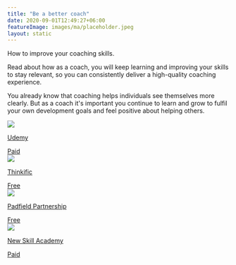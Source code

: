 ```yaml
---
title: "Be a better coach"
date: 2020-09-01T12:49:27+06:00
featureImage: images/ma/placeholder.jpeg
layout: static
---
```


How to improve your coaching skills.

Read about how as a coach, you will keep learning and improving your skills to stay relevant, so you can consistently deliver a high-quality coaching experience.

You already know that coaching helps individuals see themselves more clearly. But as a coach it's important you continue to learn and grow to fulfil your own development goals and feel positive about helping others.

<a class="ma-link" href="https://click.linksynergy.com/deeplink?id=L8N3em0sP4o&mid=47900&murl=https://www.udemy.com/"><div class="ma-card ma-card-Learning"><div class="ma-icon"><img src ="/images/icon-pound.png"/></div><div class="ma-name"><p>Udemy</p></div><div class="ma-paid-text"><span>Paid</span></div></div></a><a class="ma-link" href="https://www.thinkific.com/blog/how-to-improve-your-coaching-skills/"><div class="ma-card ma-card-Learning"><div class="ma-icon"><img src ="/images/icon-check.png"/></div><div class="ma-name"><p>Thinkific</p></div><div class="ma-paid-text"><span>Free</span></div></div></a><a class="ma-link" href="https://padfieldpartnership.com/why-and-how-to-improve-your-coaching-skills/"><div class="ma-card ma-card-Learning"><div class="ma-icon"><img src ="/images/icon-check.png"/></div><div class="ma-name"><p>Padfield Partnership</p></div><div class="ma-paid-text"><span>Free</span></div></div></a><a class="ma-link" href="https://www.awin1.com/cread.php?awinmid=31125&awinaffid=1198638&ued=https%3A%2F%2Fnewskillsacademy.com%2F"><div class="ma-card ma-card-Learning"><div class="ma-icon"><img src ="/images/icon-pound.png"/></div><div class="ma-name"><p>New Skill Academy</p></div><div class="ma-paid-text"><span>Paid</span></div></div></a>  

<br/><br/>






